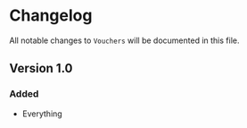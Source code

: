 # Changelog

All notable changes to `Vouchers` will be documented in this file.

## Version 1.0

### Added
- Everything
